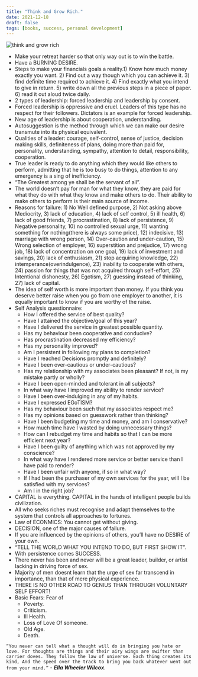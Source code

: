 ```yaml
---
title: "Think and Grow Rich."
date: 2021-12-18
draft: false
tags: [books, success, personal development]
---
```


![think and grow rich](/think-and-grow-rich.jpeg)

* Make your retreat harder so that only way out is to win the battle.
* Have a BURNING DESIRE.
* Steps to make your financials goals a reality.1) Know how much money exactly you want. 2) Find out a way though which you can achieve it. 3) find definite time required to achieve it. 4) Find exactly what you intend to give in return. 5)  write down all the previous steps in a piece of paper. 6) read it out aloud twice daily.
* 2 types of leadership: forced leadership and leadership by consent.
* Forced leadership is oppressive and cruel. Leaders of this type has no respect for their followers. Dictators is an example for forced leadership.
* New age of leadership is about cooperation, understanding.
* Autosuggestion is the method through which we can make our desire transmute into its physical equivalent.
* Qualities of a leader: courage, self-control, sense of justice, decision making skills, definiteness of plans, doing more than paid for, personality, understanding, sympathy, attention to detail, responsibility, cooperation.
* True leader is ready to do anything which they would like others to perform, admitting that he is too busy to do things, attention to any emergency is a sing of inefficiency.
* “The Greatest among ye shall be the servant of all”.
* The world doesn’t pay for man for what they know, they are paid for what they do with what they know and make others to do. Their ability to make others to perform is their main source of income.
* Reasons for failure: 1) No Well defined purpose, 2) Not asking above Mediocrity, 3) lack of education, 4) lack of self control, 5) ill health, 6) lack of good friends, 7) procrastination, 8) lack of persistence, 9) Negative personality, 10) no controlled sexual urge, 11) wanting something for nothing(there is always some price), 12) indecisive, 13) marriage with wrong person, 14) Over-caution and under-caution, 15) Wrong selection of employer, 16) superstition and prejudice, 17) wrong job, 18) lack of concentration on one goal, 19) lack of investment and savings, 20) lack of enthusiasm, 21) stop acquiring knowledge, 22) intemperance(overindulgence), 23) inability to cooperate with others, 24) passion for things that was not acquired through self-effort, 25) Intentional dishonesty, 26) Egotism, 27) guessing instead of thinking, 27) lack of capital.
* The idea of self worth is more important than money. If you think you deserve better raise when you go from one employer to another, it is equally important to know if you are worthy of the raise. 
* Self Analysis questionnaire:
    * How I offered the service of best quality?
    * Have I attained the objective/goal of this year?
    * Have I delivered the service in greatest possible quantity.
    * Has my behaviour been cooperative and conducive?
    * Has procrastination decreased my efficiency?
    * Has my personality improved?
    * Am I persistent in following my plans to completion?
    * Have I reached Decisions promptly and definitely?
    * Have I been over-cautious or under-cautious?
    * Has my relationship with my associates been pleasant? If not, is my mistake partly or  wholly?
    * Have I been open-minded and tolerant in all subjects?
    * In what way have I improved my ability to render service?
    * Have I been over-indulging in any of my habits.
    * Have I expressed EGoTISM?
    * Has my behaviour been such that my associates respect me?
    * Has my opinions based on guesswork rather than thinking?
    * Have I been budgeting my time and money, and am I conservative?
    * How much time have I wasted by doing unnecessary things?
    * How can I rebudget my time and habits so that I can be more efficient next year?
    * Have I been guilty of anything which was not approved by my conscience?
    * In what way have I rendered more service or better service than I have paid to render?
    * Have I been unfair with anyone, if so in what way?
    * If I had been the purchaser of my own services for the year, will I be satisfied with my services?
    * Am I in the right job?
* CAPITAL is everything. CAPITAL in the hands of intelligent people builds civilization.
* All who seeks riches must recognise and adapt themselves to the system that controls all approaches to fortunes.
* Law of ECONMICS: You cannot get without giving.
* DECISION, one of the major causes of failure.
* If you are influenced by the opinions of others, you’ll have no DESIRE of your own.
* “TELL THE WORLD WHAT YOU INTEND TO DO, BUT FIRST SHOW IT”.
* With persistence comes SUCCESS.
* There never has been and never will be a great leader, builder, or artist lacking in driving force of sex.
* Majority of men doesnt learn that the urge of sex far transcend in importance, than that of mere physical experience.
* THERE IS NO OTHER ROAD TO GENIUS THAN THROUGH VOLUNTARY SELF EFFORT!
* Basic Fears: Fear of
    * Poverty.
    * Criticism.
    * Ill Health.
    * Loss of Love Of someone.
    * Old Age.
    * Death.

```“You never can tell what a thought will do in bringing you hate or love. For thoughts are things and their airy wings are swifter than carrier doves. They follow the law of universe. Each thing creates its kind, And the speed over the track to bring you back whatever went out from your mind.”``` - ***Ella Wheeler Wilcox***.
